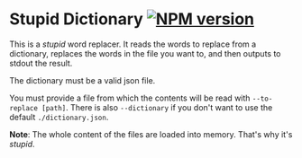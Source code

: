 # Stupid Dictionary [![NPM version](https://badge.fury.io/js/stupid-dictionary.png)](http://badge.fury.io/js/stupid-dictionary)

This is a *stupid* word replacer. It reads the words to replace from a
dictionary, replaces the words in the file you want to, and then outputs to
stdout the result.

The dictionary must be a valid json file.

You must provide a file from which the contents will be read with
`--to-replace [path]`. There is also `--dictionary` if you don't want to use
the default `./dictionary.json`.

**Note**: The whole content of the files are loaded into memory. That's why it's
*stupid*.
